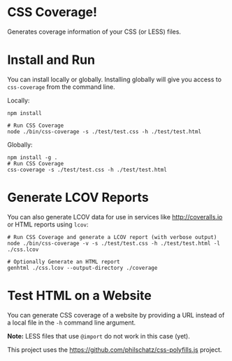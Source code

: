 # CSS Coverage!

Generates coverage information of your CSS (or LESS) files.

# Install and Run

You can install locally or globally. Installing globally will give you access to `css-coverage` from the command line.

Locally:

    npm install

    # Run CSS Coverage
    node ./bin/css-coverage -s ./test/test.css -h ./test/test.html

Globally:

    npm install -g .
    # Run CSS Coverage
    css-coverage -s ./test/test.css -h ./test/test.html


# Generate LCOV Reports

You can also generate LCOV data for use in services like <http://coveralls.io> or HTML reports using `lcov`:

    # Run CSS Coverage and generate a LCOV report (with verbose output)
    node ./bin/css-coverage -v -s ./test/test.css -h ./test/test.html -l ./css.lcov

    # Optionally Generate an HTML report
    genhtml ./css.lcov --output-directory ./coverage

# Test HTML on a Website

You can generate CSS coverage of a website by providing a URL instead of a local file in the `-h` command line argument.

**Note:** LESS files that use `@import` do not work in this case (yet).


This project uses the <https://github.com/philschatz/css-polyfills.js> project.
